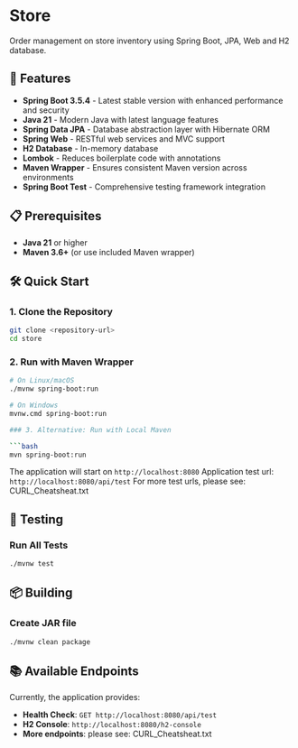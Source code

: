 # Store
Order management on store inventory using Spring Boot, JPA, Web and H2 database.

## 🚀 Features

- **Spring Boot 3.5.4** - Latest stable version with enhanced performance and security
- **Java 21** - Modern Java with latest language features
- **Spring Data JPA** - Database abstraction layer with Hibernate ORM
- **Spring Web** - RESTful web services and MVC support
- **H2 Database** - In-memory database 
- **Lombok** - Reduces boilerplate code with annotations
- **Maven Wrapper** - Ensures consistent Maven version across environments
- **Spring Boot Test** - Comprehensive testing framework integration

## 📋 Prerequisites

- **Java 21** or higher
- **Maven 3.6+** (or use included Maven wrapper)

## 🛠️ Quick Start

### 1. Clone the Repository

```bash
git clone <repository-url>
cd store
```

### 2. Run with Maven Wrapper

```bash
# On Linux/macOS
./mvnw spring-boot:run

# On Windows
mvnw.cmd spring-boot:run

### 3. Alternative: Run with Local Maven

```bash
mvn spring-boot:run
```

The application will start on `http://localhost:8080`
Application test url: `http://localhost:8080/api/test`
For more test urls, please see: CURL_Cheatsheat.txt

## 🧪 Testing

### Run All Tests

```bash
./mvnw test
```

## 📦 Building

### Create JAR file

```bash
./mvnw clean package
```

## 📚 Available Endpoints

Currently, the application provides:

- **Health Check**: `GET http://localhost:8080/api/test` 
- **H2 Console**: `http://localhost:8080/h2-console` 
- **More endpoints**: please see: CURL_Cheatsheat.txt
